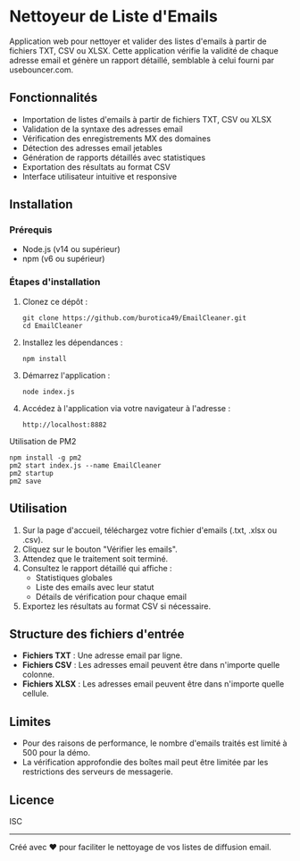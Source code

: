 # Nettoyeur de Liste d'Emails

Application web pour nettoyer et valider des listes d'emails à partir de fichiers TXT, CSV ou XLSX. Cette application vérifie la validité de chaque adresse email et génère un rapport détaillé, semblable à celui fourni par usebouncer.com.

## Fonctionnalités

- Importation de listes d'emails à partir de fichiers TXT, CSV ou XLSX
- Validation de la syntaxe des adresses email
- Vérification des enregistrements MX des domaines
- Détection des adresses email jetables
- Génération de rapports détaillés avec statistiques
- Exportation des résultats au format CSV
- Interface utilisateur intuitive et responsive

## Installation

### Prérequis

- Node.js (v14 ou supérieur)
- npm (v6 ou supérieur)

### Étapes d'installation

1. Clonez ce dépôt :
   ```
   git clone https://github.com/burotica49/EmailCleaner.git
   cd EmailCleaner
   ```

2. Installez les dépendances :
   ```
   npm install
   ```

3. Démarrez l'application :
   ```
   node index.js
   ```

4. Accédez à l'application via votre navigateur à l'adresse :
   ```
   http://localhost:8882
   ```

Utilisation de PM2
   ```
   npm install -g pm2
   pm2 start index.js --name EmailCleaner
   pm2 startup
   pm2 save
   ```

## Utilisation

1. Sur la page d'accueil, téléchargez votre fichier d'emails (.txt, .xlsx ou .csv).
2. Cliquez sur le bouton "Vérifier les emails".
3. Attendez que le traitement soit terminé.
4. Consultez le rapport détaillé qui affiche :
   - Statistiques globales
   - Liste des emails avec leur statut
   - Détails de vérification pour chaque email
5. Exportez les résultats au format CSV si nécessaire.

## Structure des fichiers d'entrée

- **Fichiers TXT** : Une adresse email par ligne.
- **Fichiers CSV** : Les adresses email peuvent être dans n'importe quelle colonne.
- **Fichiers XLSX** : Les adresses email peuvent être dans n'importe quelle cellule.

## Limites

- Pour des raisons de performance, le nombre d'emails traités est limité à 500 pour la démo.
- La vérification approfondie des boîtes mail peut être limitée par les restrictions des serveurs de messagerie.

## Licence

ISC

---

Créé avec ❤️ pour faciliter le nettoyage de vos listes de diffusion email. 
